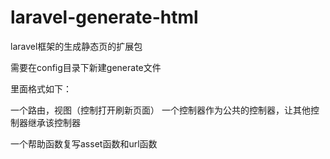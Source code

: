 # laravel-generate-html
laravel框架的生成静态页的扩展包



需要在config目录下新建generate文件

里面格式如下：





一个路由，视图（控制打开刷新页面）
一个控制器作为公共的控制器，让其他控制器继承该控制器

一个帮助函数复写asset函数和url函数
 
